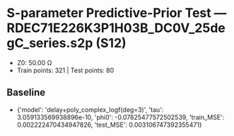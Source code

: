 # S-parameter Predictive-Prior Test — RDEC71E226K3P1H03B_DC0V_25degC_series.s2p (S12)
- Z0: 50.00 Ω
- Train points: 321  |  Test points: 80

## Baseline
- {'model': 'delay+poly_complex_logf(deg=3)', 'tau': 3.059133569938896e-10, 'phi0': -0.07825477572502539, 'train_MSE': 0.002222470434947826, 'test_MSE': 0.003106747392355471}